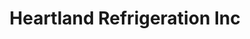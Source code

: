 ---
title: "Heartland Refrigeration Inc"
url: /omaha/heartland-refrigeration-inc/
shop: Kramladen
---